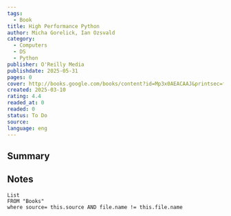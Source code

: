 ```yaml
---
tags:
  - Book
title: High Performance Python
author: Micha Gorelick, Ian Ozsvald
category:
  - Computers
  - DS
  - Python
publisher: O'Reilly Media
publishdate: 2025-05-31
pages: 0
cover: http://books.google.com/books/content?id=Mp3x0AEACAAJ&printsec=frontcover&img=1&zoom=1&source=gbs_api
created: 2025-03-10
rating: 4.4
readed_at: 0
readed: 0
status: To Do
source: 
language: eng
---
```

## Summary


## Notes
```dataview
List 
FROM "Books"
where source= this.source AND file.name != this.file.name
```